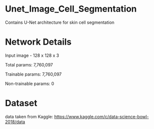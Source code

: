 # Unet_Image_Cell_Segmentation

Contains U-Net architecture for skin cell segmentation

# Network Details
Input image - 128 x 128 x 3

Total params: 7,760,097

Trainable params: 7,760,097

Non-trainable params: 0

# Dataset

data taken from Kaggle: https://www.kaggle.com/c/data-science-bowl-2018/data


